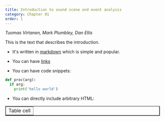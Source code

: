 ```yaml
---
title: Introduction to sound scene and event analysis
category: Chapter 01
order: 1
---
```


_Tuomas Virtanen, Mark Plumbley, Dan Ellis_

This is the text that describes the introduction.

* It's written in [markdown](https://daringfireball.net/projects/markdown/syntax) which is simple and popular.

* You can have [links](http://www.google.com)

* You can have code snippets:

```python
def proc(arg):
  if arg:
    print('hello world')
```

* You can directly include arbitrary HTML:

<table border="2">
    <tr>
        <td>Table cell</td>
    </tr>
</table>

